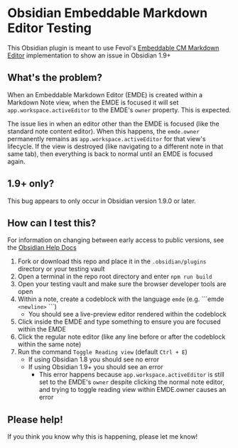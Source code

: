 # Obsidian Embeddable Markdown Editor Testing

This Obsidian plugin is meant to use Fevol's [Embeddable CM Markdown Editor](https://gist.github.com/Fevol/caa478ce303e69eabede7b12b2323838) implementation to show an issue in Obsidian 1.9+

## What's the problem?

When an Embeddable Markdown Editor (EMDE) is created within a Markdown Note view, when the EMDE is focused it will set `app.workspace.activeEditor` to the EMDE's `owner` property. This is expected.

The issue lies in when an editor other than the EMDE is focused (like the standard note content editor). When this happens, the `emde.owner` permanently remains as `app.workspace.activeEditor` for that view's lifecycle. If the view is destroyed (like navigating to a different note in that same tab), then everything is back to normal until an EMDE is focused again.

## 1.9+ only?

This bug appears to only occur in Obsidian version 1.9.0 or later.

## How can I test this?

For information on changing between early access to public versions, see the [Obsidian Help Docs](https://help.obsidian.md/early-access)

1. Fork or download this repo and place it in the `.obsidian/plugins` directory or your testing vault
2. Open a terminal in the repo root directory and enter `npm run build`
3. Open your testing vault and make sure the browser developer tools are open
4. Within a note, create a codeblock with the language `emde` (e.g. \`\`\`emde `<newline>` \`\`\`)
    - You should see a live-preview editor rendered within the codeblock
5. Click inside the EMDE and type something to ensure you are focused within the EMDE
6. Click the regular note editor (like any line before or after the codeblock within the same note)
7. Run the command `Toggle Reading view` (default `Ctrl + E`)
    - If using Obsidian 1.8 you should see no error
    - If using Obsidian 1.9+ you should see an error
        - This error happens because `app.workspace.activeEditor` is still set to the EMDE's `owner` despite clicking the normal note editor, and trying to toggle reading view within EMDE.owner causes an error

## Please help!

If you think you know why this is happening, please let me know!
